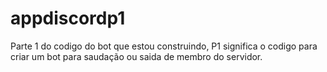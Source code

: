 # appdiscordp1
Parte 1 do codigo do bot que estou construindo, P1 significa o codigo para criar um bot para saudação ou saida de membro do servidor.
